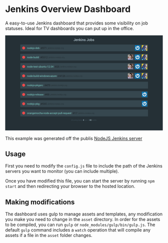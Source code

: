 Jenkins Overview Dashboard
============

A easy-to-use Jenkins dashboard that provides some visibility on job statuses. Ideal for TV dashboards you can put up in the office.

![Example Dashboard](https://raw.githubusercontent.com/arcturial/jenkins-dash/master/example.jpg "Example Dashboard")

This example was generated off the publis [NodeJS Jenkins server](http://jenkins.nodejs.org)

## Usage

First you need to modify the `config.js` file to include the path of the Jenkins servers you want to monitor (you can include multiple).

Once you have modified this file, you can start the server by running `npm start` and then redirecting your browser to the hosted location.

## Making modifications

The dashboard uses gulp to manage assets and templates, any modification you make you need to change in the `asset` directory. In order for the assets to be compiled, you can run `gulp` or `node_modules/gulp/bin/gulp.js`. The default `gulp` command includes a `watch` operation that will compile any assets if a file in the `asset` folder changes.